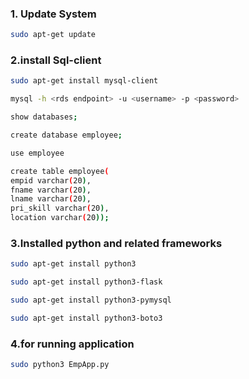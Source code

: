 ### 1. Update System 

```bash
sudo apt-get update
```
### 2.install Sql-client
```bash
sudo apt-get install mysql-client 
```
```bash
mysql -h <rds endpoint> -u <username> -p <password>
```

```bash
show databases;
```
```bash
create database employee;
```
```bash
use employee
```
```bash
create table employee(
empid varchar(20),
fname varchar(20),
lname varchar(20),
pri_skill varchar(20),
location varchar(20));
```

### 3.Installed python and related frameworks
```bash
sudo apt-get install python3
```
```bash
sudo apt-get install python3-flask
```
```bash
sudo apt-get install python3-pymysql
```
```bash
sudo apt-get install python3-boto3
```

### 4.for running application
```bash
sudo python3 EmpApp.py
```
